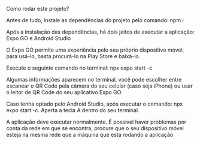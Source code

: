 Como rodar este projeto?

Antes de tudo, instale as dependências do projeto pelo comando: npm i

Após a instalação das dependências, há dois jeitos de executar a aplicação: Expo GO e Android Studio

O Expo GO permite uma experiência pelo seu próprio dispositivo móvel, para usá-lo, basta procurá-lo na Play Store e baixá-lo.

Execute o seguinte comando no terminal: npx expo start -c

Algumas informações aparecem no terminal, você pode escolher entre escanear o QR Code pela câmera do seu celular (caso seja iPhone) ou usar o leitor de QR Code do seu aplicativo Expo GO.

Caso tenha optado pelo Android Studio, após executar o comando: npx expo start -c. Aperta a tecla A dentro do seu terminal.

A aplicação deve executar normalmente. É possível haver problemas por conta da rede em que se encontra, procure que o seu dispositivo móvel esteja na mesma rede que a máquina que está rodando a aplicação
